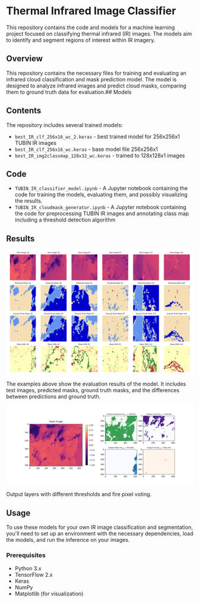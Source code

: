 # Thermal Infrared Image Classifier

This repository contains the code and models for a machine learning project focused on classifying thermal infrared (IR) images. The models aim to identify and segment regions of interest within IR imagery.

## Overview
This repository contains the necessary files for training and evaluating an infrared cloud classification and mask prediction model. The model is designed to analyze infrared images and predict cloud masks, comparing them to ground truth data for evaluation.## Models

## Contents
The repository includes several trained models:

- `best_IR_clf_256x16_wc_2.keras` - best trained model for 256x256x1 TUBIN IR images
- `best_IR_clf_256x16_wc.keras` - base model file 256x256x1
- `best_IR_img2classmap_128x32_wc.keras` - trained to 128x128x1 images

## Code

- `TUBIN_IR_classifier_model.ipynb` - A Jupyter notebook containing the code for training the models, evaluating them, and possibly visualizing the results.
- `TUBIN_IR_cloudmask_generator.ipynb` - A Jupyter notebook containing the code for preprocessing TUBIN IR images and annotating class map including a threshold detection algorithm

## Results

![Evaluation Results](eval_plot_selected.png)

The examples above show the evaluation results of the model. It includes test images, predicted masks, ground truth masks, and the differences between predictions and ground truth.

![Full Frame Result](full_frame_pred.png)

Output layers with different thresholds and fire pixel voting.

## Usage

To use these models for your own IR image classification and segmentation, you'll need to set up an environment with the necessary dependencies, load the models, and run the inference on your images.

### Prerequisites

- Python 3.x
- TensorFlow 2.x
- Keras
- NumPy
- Matplotlib (for visualization)
